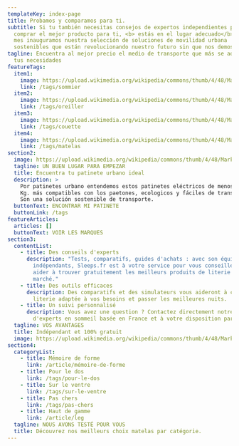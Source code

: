 ```yaml
---
templateKey: index-page
title: Probamos y comparamos para ti.
subtitle: Si tu también necesitas consejos de expertos independientes para
  comprar el mejor producto para ti, <b> estás en el lugar adecuado</b>.  Este
  mes inauguramos nuestra selección de soluciones de movilidad urbana
  sostenibles que están revolucionando nuestro futuro sin que nos demos cuenta.
tagline: Encuentra al mejor precio el medio de transporte que más se adapta a
  tus necesidades
featureTags:
  item1:
    image: https://upload.wikimedia.org/wikipedia/commons/thumb/4/48/Markdown-mark.svg/1200px-Markdown-mark.svg.png
    link: /tags/sommier
  item2:
    image: https://upload.wikimedia.org/wikipedia/commons/thumb/4/48/Markdown-mark.svg/1200px-Markdown-mark.svg.png
    link: /tags/oreiller
  item3:
    image: https://upload.wikimedia.org/wikipedia/commons/thumb/4/48/Markdown-mark.svg/1200px-Markdown-mark.svg.png
    link: /tags/couette
  item4:
    image: https://upload.wikimedia.org/wikipedia/commons/thumb/4/48/Markdown-mark.svg/1200px-Markdown-mark.svg.png
    link: /tags/matelas
section2:
  image: https://upload.wikimedia.org/wikipedia/commons/thumb/4/48/Markdown-mark.svg/1200px-Markdown-mark.svg.png
  tagline: UN BUEN LUGAR PARA EMPEZAR
  title: Encuentra tu patinete urbano ideal
  description: >
    Por patinetes urbano entendemos estos patinetes eléctricos de menos de 15
    Kg. más compatibles con los paetones, ecologicos y fáciles de transporter.
    Son una solución sostenible de transporte.
  buttonText: ENCONTRAR MI PATINETE
  buttonLink: /tags
featureArticles:
  articles: []
  buttonText: VOIR LES MARQUES
section3:
  contentList:
    - title: Des conseils d'experts
      description: "Tests, comparatifs, guides d'achats : avec son équipe de testeurs
        indépendants, Sleeps.fr est à votre service pour vous conseiller et vous
        aider à trouver gratuitement les meilleurs produits de literie du
        marché."
    - title: Des outils efficaces
      description: Des comparatifs et des simulateurs vous aideront à choisir une
        literie adaptée à vos besoins et passer les meilleures nuits.
    - title: Un suivi personnalisé
      description: Vous avez une question ? Contactez directement notre équipe
        d'experts en sommeil basée en France et à votre disposition par email.
  tagline: VOS AVANTAGES
  title: Indépendant et 100% gratuit
  image: https://upload.wikimedia.org/wikipedia/commons/thumb/4/48/Markdown-mark.svg/1200px-Markdown-mark.svg.png
section4:
  categoryList:
    - title: Mémoire de forme
      link: /article/mémoire-de-forme
    - title: Pour le dos
      link: /tags/pour-le-dos
    - title: Sur le ventre
      link: /tags/sur-le-ventre
    - title: Pas chers
      link: /tags/pas-chers
    - title: Haut de gamme
      link: /article/leg
  tagline: NOUS AVONS TESTÉ POUR VOUS
  title: Découvrez nos meilleurs choix matelas par catégorie.
---
```

